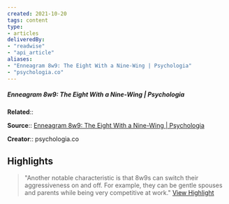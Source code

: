 ```yaml
---
created: 2021-10-20
tags: content
type: 
- articles
deliveredBy: 
- "readwise"
- "api_article"
aliases:
- "Enneagram 8w9: The Eight With a Nine-Wing | Psychologia"
- "psychologia.co"
---
```

##### Enneagram 8w9: The Eight With a Nine-Wing | Psychologia

**Related**:: 

**Source**:: [Enneagram 8w9: The Eight With a Nine-Wing | Psychologia](https://psychologia.co/8w9)

**Creator**:: psychologia.co

## Highlights
  
> "Another notable characteristic is that 8w9s can switch their aggressiveness on and off.
> For example, they can be gentle spouses and parents while being very competitive at work."   [View Highlight](https://psychologia.co/8w9?__readwiseLocation=0%2F4%2F1%2F1%2F0%2F0%2F0%2F1%2F0%3A0%2C0%2F5%2F1%2F1%2F0%2F0%2F0%2F1%2F0%3A89#:~:text=Another%20notable%20characteristic%20is%20that%2Cbeing%20very%20competitive%20at%20work.)

